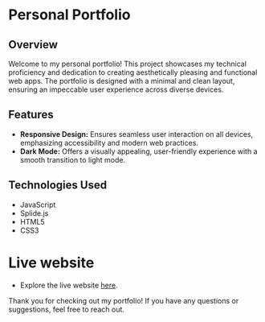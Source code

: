 # Personal Portfolio

## Overview

Welcome to my personal portfolio! This project showcases my technical proficiency and dedication to creating aesthetically pleasing and functional web apps. The portfolio is designed with a minimal and clean layout, ensuring an impeccable user experience across diverse devices.

## Features

- **Responsive Design:** Ensures seamless user interaction on all devices, emphasizing accessibility and modern web practices.
- **Dark Mode:** Offers a visually appealing, user-friendly experience with a smooth transition to light mode.

## Technologies Used

- JavaScript
- Splide.js
- HTML5
- CSS3

# Live website

- Explore the live website [here](http://https://a-bhish3k.github.io/my-portfolio/).

Thank you for checking out my portfolio! If you have any questions or suggestions, feel free to reach out.
